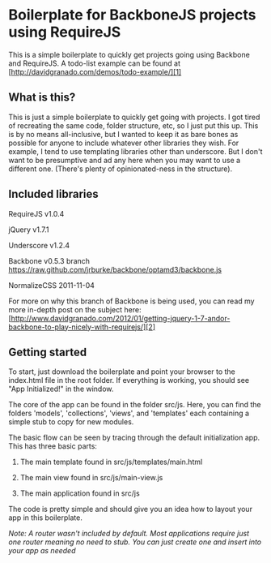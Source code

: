# Boilerplate for BackboneJS projects using RequireJS

This is a simple boilerplate to quickly get projects going using Backbone and RequireJS.  A todo-list example can be found at [http://davidgranado.com/demos/todo-example/][1]

## What is this?

This is just a simple boilerplate to quickly get going with projects.  I got tired of recreating the same code, folder structure, etc, so I just put this up.  This is by no means all-inclusive, but I wanted to keep it as bare bones as possible for anyone to include whatever other libraries they wish.  For example, I tend to use templating libraries other than underscore.  But I don't want to be presumptive and ad any here when you may want to use a different one.  (There's plenty of opinionated-ness in the structure).

## Included libraries

RequireJS v1.0.4

jQuery v1.7.1

Underscore v1.2.4

Backbone v0.5.3 branch https://raw.github.com/jrburke/backbone/optamd3/backbone.js

NormalizeCSS 2011-11-04

For more on why this branch of Backbone is being used, you can read my more in-depth post on the subject here: [http://www.davidgranado.com/2012/01/getting-jquery-1-7-andor-backbone-to-play-nicely-with-requirejs/][2]


## Getting started

To start, just download the boilerplate and point your browser to the index.html file in the root folder.  If everything is working, you should see "App Initialized!" in the window.

  


The core of the app can be found in the folder src/js.  Here, you can find the folders 'models', 'collections', 'views', and 'templates' each containing a simple stub to copy for new modules.

  


The basic flow can be seen by tracing through the default initialization app.  This has three basic parts:

  


1) The main template found in src/js/templates/main.html

2) The main view found in src/js/main-view.js

3) The main application found in src/js

  


The code is pretty simple and should give you an idea how to layout your app in this boilerplate.

  


_Note: A router wasn't included by default.  Most applications require just one router meaning no need to stub.  You can just create one and insert into your app as needed_


   [1]: http://davidgranado.com/demos/todo-example/
   [2]: http://www.davidgranado.com/2012/01/getting-jquery-1-7-andor-backbone-to-play-nicely-with-requirejs/